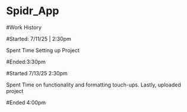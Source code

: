 # Spidr_App

#Work History 

#Started: 7/11/25 | 2:30pm 

Spent Time Setting up Project

#Ended:3:30pm 

#Started 7/13/25 2:30pm 

Spent Time on functionality and formatting touch-ups.
Lastly, uploaded project

#Ended 4:00pm
